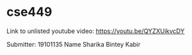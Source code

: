 # cse449
Link to unlisted youtube video:
https://youtu.be/QYZXUikvcDY

Submitter:
19101135 Name Sharika Bintey Kabir
